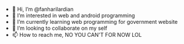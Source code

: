 - 👋 Hi, I’m @fanharilardian
- 👀 I’m interested in web and android programming
- 🌱 I’m currently learning web programming for government website
- 💞️ I’m looking to collaborate on my self
- 📫 How to reach me, NO YOU CAN'T FOR NOW LOL

<!---
fanharilardian/fanharilardian is a ✨ special ✨ repository because its `README.md` (this file) appears on your GitHub profile.
You can click the Preview link to take a look at your changes.
--->
